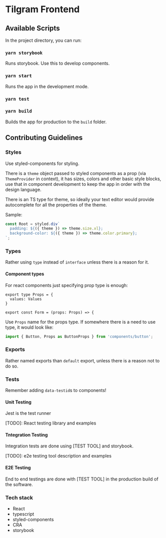 # Tilgram Frontend

## Available Scripts

In the project directory, you can run:

### `yarn storybook`

Runs storybook. Use this to develop components.

### `yarn start`

Runs the app in the development mode.<br />

### `yarn test`

### `yarn build`

Builds the app for production to the `build` folder.<br />

## Contributing Guidelines

### Styles

Use styled-components for styling.

There is a `theme` object passed to styled components as a prop (via `ThemeProvider` in context), it has sizes, colors and other basic style blocks, use that in component development to keep the app in order with the design language.

There is an TS type for theme, so ideally your text editor would provide autocomplete for all the properties of the theme.

Sample:

```jsx
const Root = styled.div`
  padding: ${({ theme }) => theme.size.xl};
  background-color: ${({ theme }) => theme.color.primary};
`;
```

### Types

Rather using `type` instead of `interface` unless there is a reason for it.

#### Component types

For react components just specifying prop type is enough:

```
export type Props = {
  values: Values
}

export const Form = (props: Props) => {
```

Use `Props` name for the props type. If somewhere there is a need to use type, it would look like:

```jsx
import { Button, Props as ButtonProps } from 'components/button';
```

### Exports

Rather named exports than `default` export, unless there is a reason not to do so.

### Tests

Remember adding `data-testid`s to components!

#### Unit Testing

Jest is the test runner

[TODO]: React testing library and examples

#### Tntegration Testing

Integration tests are done using [TEST TOOL] and storybook.

[TODO]: e2e testing tool description and examples

#### E2E Testing

End to end testings are done with [TEST TOOL] in the production build of the software.

### Tech stack

- React
- typescript
- styled-components
- CRA
- storybook
